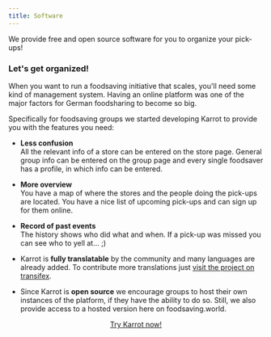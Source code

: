 ```yaml
---
title: Software
---
```


<div class="sample-content"><div class="info-box"><div class="fa fa-box fa-file-code-o float-left"></div><p>We provide free and open source software for you to organize your pick-ups!</p></div></div>

### Let's get organized!
When you want to run a foodsaving initiative that scales, you'll need some kind of management system. Having an online platform was one of the major factors for German foodsharing to become so big.

Specifically for foodsaving groups we started developing Karrot to provide you with the features you need:

* **Less confusion** <br> All the relevant info of a store can be entered on the store page. General group info can be entered on the group page and every single foodsaver has a profile, in which info can be entered.

* **More overview** <br> You have a map of where the stores and the people doing the pick-ups are located. You have a nice list of upcoming pick-ups and can sign up for them online.

* **Record of past events** <br> The history shows who did what and when. If a pick-up was missed you can see who to yell at... ;)

* Karrot is **fully translatable** by the community and many languages are already added. To contribute more translations just <a href="https://www.transifex.com/yunity-1/karrot/" target="_blank">visit the project on transifex</a>.

* Since Karrot is **open source** we encourage groups to host their own instances of the platform, if they have the ability to do so. Still, we also provide access to a hosted version here on foodsaving.world.

<div align="center"><p><a href="https://foodsaving.world" target="_blank" class="button">Try Karrot now!</a></p></div>
